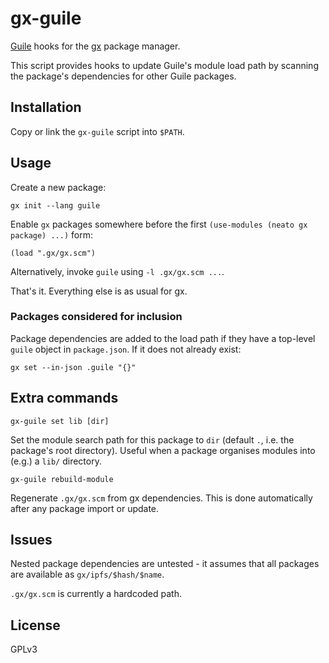 
# gx-guile

[Guile](//www.gnu.org/software/guile) hooks
for the [gx](//github.com/whyrusleeping/gx) package manager.

This script provides hooks to update Guile's module load path by scanning
the package's dependencies for other Guile packages.

## Installation
Copy or link the `gx-guile` script into `$PATH`.

## Usage
Create a new package:

```gx init --lang guile```

Enable `gx` packages somewhere before the first
`(use-modules (neato gx package) ...)` form:

```(load ".gx/gx.scm")```

Alternatively, invoke `guile` using `-l .gx/gx.scm ...`.

That's it. Everything else is as usual for gx.

### Packages considered for inclusion

Package dependencies are added to the load path if
they have a top-level `guile` object in `package.json`.
If it does not already exist:

```gx set --in-json .guile "{}"```

## Extra commands

```gx-guile set lib [dir]```

Set the module search path for this package to `dir`
(default `.`, i.e. the package's root directory).
Useful when a package organises modules into (e.g.) a `lib/` directory.

```gx-guile rebuild-module```

Regenerate `.gx/gx.scm` from gx dependencies.
This is done automatically after any package import or update.

## Issues
Nested package dependencies are untested - it assumes
that all packages are available as `gx/ipfs/$hash/$name`.

`.gx/gx.scm` is currently a hardcoded path.

## License
GPLv3

